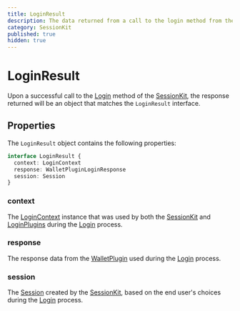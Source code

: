 ```yaml
---
title: LoginResult
description: The data returned from a call to the login method from the Session Kit.
category: SessionKit
published: true
hidden: true
---
```


# LoginResult

Upon a successful call to the [Login](/docs/session-kit/login) method of the [SessionKit](/docs/session-kit/session-kit-factory), the response returned will be an object that matches the `LoginResult` interface.

## Properties

The `LoginResult` object contains the following properties:

```ts
interface LoginResult {
  context: LoginContext
  response: WalletPluginLoginResponse
  session: Session
}
```

### context

The [LoginContext](/docs/session-kit/login-context) instance that was used by both the [SessionKit](/docs/session-kit/session-kit-factory) and [LoginPlugins](/docs/session-kit/plugin-login) during the [Login](/docs/session-kit/login) process.

### response

The response data from the [WalletPlugin](/docs/session-kit/plugin-wallet) used during the [Login](/docs/session-kit/login) process.

### session

The [Session](/docs/sessionkit/session) created by the [SessionKit](/docs/sessionkit/session-kit-factory), based on the end user's choices during the [Login](/docs/sessionkit/login) process.
